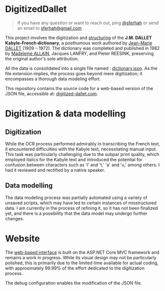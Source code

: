 # DigitizedDallet
> If you have any question or want to reach out, ping [@sferhah](http://github.com/sferhah) or send an email to sferhah@gmail.com
 
This project involves the digitization and [structuring](https://en.wikipedia.org/wiki/Data_modeling) of the **J.M. DALLET Kabyle-French dictionary**, a posthumous work authored by [Jean-Marie DALLET](https://www.wikidata.org/wiki/Q117833370) (1909 – 1972). The dictionary was completed and published in 1982 by [Madeleine ALLAIN](https://www.wikidata.org/wiki/Q25691511), Jacques LANFRY, and Pieter REESINK, preserving the original author's sole attribution.

All the data is consolidated into a single file named : [dictionary.json](https://github.com/sferhah/DigitizedDallet/blob/master/DigitizedDallet/wwwroot/dictionary.json). As the file extension implies, the process goes beyond mere digitization; it encompasses a thorough data modeling effort.

This repository contains the source code for a web-based version of the JSON file, accessible at: [digitized-dallet.com](http://digitized-dallet.com).

# Digitization & data modelling
## Digitization
While the OCR process performed admirably in transcribing the French text, it encountered difficulties with the Kabyle text, necessitating manual input. This task was particularly challenging due to the subpar print quality, which employed italics for the Kabyle text and introduced the potential for confusion between characters such as 'l' and 't,' 'a' and 'u,' among others. I had it reviewed and rectified by a native speaker.

## Data modelling
The data modeling process was partially automated using a variety of unsaved scripts, which may have led to certain instances of misstructured data. I am currently in the process of refining it, so it has not been finalized yet, and there is a possibility that the data model may undergo further changes.

# Website
The [web-based interface](http://digitized-dallet.com) is built on the ASP.NET Core MVC framework and remains a work in progress. While its visual design may not be particularly polished, this is primarily due to the limited time available for actual coding, with approximately 99.99% of the effort dedicated to the digitization process.

The debug configuration enables the modification of the JSON file.
